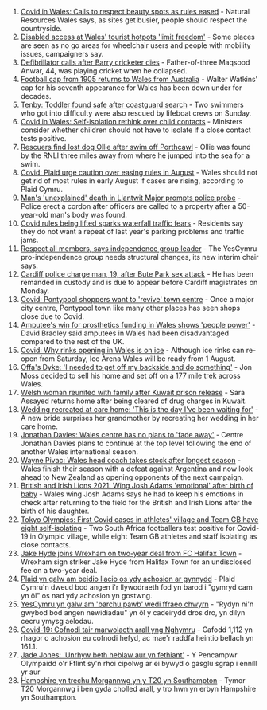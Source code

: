 1. [Covid in Wales: Calls to respect beauty spots as rules eased](https://www.bbc.co.uk/news/uk-wales-57870127) - Natural Resources Wales says, as sites get busier, people should respect the countryside.
2. [Disabled access at Wales' tourist hotpots 'limit freedom'](https://www.bbc.co.uk/news/uk-wales-57866764) - Some places are seen as no go areas for wheelchair users and people with mobility issues, campaigners say.
3. [Defibrillator calls after Barry cricketer dies](https://www.bbc.co.uk/news/uk-wales-57880399) - Father-of-three Maqsood Anwar, 44, was playing cricket when he collapsed.
4. [Football cap from 1905 returns to Wales from Australia](https://www.bbc.co.uk/news/uk-wales-57863668) - Walter Watkins' cap for his seventh appearance for Wales has been down under for decades.
5. [Tenby: Toddler found safe after coastguard search](https://www.bbc.co.uk/news/uk-wales-57881961) - Two swimmers who got into difficulty were also rescued by lifeboat crews on Sunday.
6. [Covid in Wales: Self-isolation rethink over child contacts](https://www.bbc.co.uk/news/uk-wales-57880143) - Ministers consider whether children should not have to isolate if a close contact tests positive.
7. [Rescuers find lost dog Ollie after swim off Porthcawl](https://www.bbc.co.uk/news/uk-wales-57880619) - Ollie was found by the RNLI three miles away from where he jumped into the sea for a swim.
8. [Covid: Plaid urge caution over easing rules in August](https://www.bbc.co.uk/news/uk-wales-57873174) - Wales should not get rid of most rules in early August if cases are rising, according to Plaid Cymru.
9. [Man's 'unexplained' death in Llantwit Major prompts police probe](https://www.bbc.co.uk/news/uk-wales-57880140) - Police erect a cordon after officers are called to a property after a 50-year-old man's body was found.
10. [Covid rules being lifted sparks waterfall traffic fears](https://www.bbc.co.uk/news/uk-wales-57866005) - Residents say they do not want a repeat of last year's parking problems and traffic jams.
11. [Respect all members, says independence group leader](https://www.bbc.co.uk/news/uk-wales-politics-57873337) - The YesCymru pro-independence group needs structural changes, its new interim chair says.
12. [Cardiff police charge man, 19, after Bute Park sex attack](https://www.bbc.co.uk/news/uk-wales-57873343) - He has been remanded in custody and is due to appear before Cardiff magistrates on Monday.
13. [Covid: Pontypool shoppers want to 'revive' town centre](https://www.bbc.co.uk/news/uk-wales-57870128) - Once a major city centre, Pontypool town like many other places has seen shops close due to Covid.
14. [Amputee's win for prosthetics funding in Wales shows 'people power'](https://www.bbc.co.uk/news/uk-wales-57866765) - David Bradley said amputees in Wales had been disadvantaged compared to the rest of the UK.
15. [Covid: Why rinks opening in Wales is on ice](https://www.bbc.co.uk/news/uk-wales-57866643) - Although ice rinks can re-open from Saturday, Ice Arena Wales will be ready from 1 August.
16. [Offa's Dyke: 'I needed to get off my backside and do something'](https://www.bbc.co.uk/news/uk-wales-57854826) - Jon Moss decided to sell his home and set off on a 177 mile trek across Wales.
17. [Welsh woman reunited with family after Kuwait prison release](https://www.bbc.co.uk/news/uk-wales-57855353) - Sara Assayed returns home after being cleared of drug charges in Kuwait.
18. [Wedding recreated at care home: 'This is the day I've been waiting for'](https://www.bbc.co.uk/news/uk-wales-57846759) - A new bride surprises her grandmother by recreating her wedding in her care home.
19. [Jonathan Davies: Wales centre has no plans to 'fade away'](https://www.bbc.co.uk/sport/rugby-union/57876536) - Centre Jonathan Davies plans to continue at the top level following the end of another Wales international season.
20. [Wayne Pivac: Wales head coach takes stock after longest season](https://www.bbc.co.uk/sport/rugby-union/57867391) - Wales finish their season with a defeat against Argentina and now look ahead to New Zealand as opening opponents of the next campaign.
21. [British and Irish Lions 2021: Wing Josh Adams 'emotional' after birth of baby](https://www.bbc.co.uk/sport/rugby-union/57879448) - Wales wing Josh Adams says he had to keep his emotions in check after returning to the field for the British and Irish Lions after the birth of his daughter.
22. [Tokyo Olympics: First Covid cases in athletes' village and Team GB have eight self-isolating](https://www.bbc.co.uk/sport/olympics/57844406) - Two South Africa footballers test positive for Covid-19 in Olympic village, while eight Team GB athletes and staff isolating as close contacts.
23. [Jake Hyde joins Wrexham on two-year deal from FC Halifax Town](https://www.bbc.co.uk/sport/football/57882902) - Wrexham sign striker Jake Hyde from Halifax Town for an undisclosed fee on a two-year deal.
24. [Plaid yn galw am beidio llacio os ydy achosion ar gynnydd](https://www.bbc.co.uk/newyddion/57872905) - Plaid Cymru'n dweud bod angen i'r llywodraeth fod yn barod i "gymryd cam yn ôl" os nad ydy achosion yn gostwng.
25. [YesCymru yn galw am 'barchu pawb' wedi ffraeo chwyrn](https://www.bbc.co.uk/newyddion/57870187) - "Rydyn ni'n gwybod bod angen newidiadau" yn ôl y cadeirydd dros dro, yn dilyn cecru ymysg aelodau.
26. [Covid-19: Cofnodi tair marwolaeth arall yng Nghymru](https://www.bbc.co.uk/newyddion/57807655) - Cafodd 1,112 yn rhagor o achosion eu cofnodi hefyd, ac mae'r raddfa heintio bellach yn 161.1.
27. [Jade Jones: 'Unrhyw beth heblaw aur yn fethiant'](https://www.bbc.co.uk/newyddion/57835165) - Y Pencampwr Olympaidd o'r Fflint sy'n rhoi cipolwg ar ei bywyd o gasglu sgrap i ennill yr aur
28. [Hampshire yn trechu Morgannwg yn y T20 yn Southampton](https://www.bbc.co.uk/newyddion/57881250) - Tymor T20 Morgannwg i ben gyda cholled arall, y tro hwn yn erbyn Hampshire yn Southampton.
